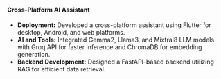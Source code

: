 #### Cross-Platform AI Assistant

- **Deployment:** Developed a cross-platform assistant using Flutter for desktop, Android, and web platforms.
- **AI and Tools:** Integrated Gemma2, Llama3, and Mixtral8 LLM models with Groq API for faster inference and ChromaDB for embedding generation.
- **Backend Development:** Designed a FastAPI-based backend utilizing RAG for efficient data retrieval.
